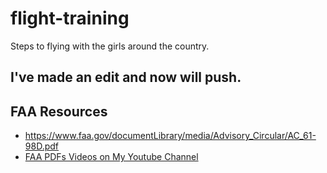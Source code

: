 # flight-training
Steps to flying with the girls around the country.

## I've made an edit and now will push. 


## FAA Resources 
* https://www.faa.gov/documentLibrary/media/Advisory_Circular/AC_61-98D.pdf
* [FAA PDFs Videos on My Youtube Channel](https://www.youtube.com/channel/UCf17bNL_DVN8QBQ1SbxIkmg)